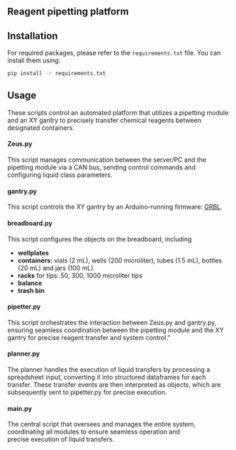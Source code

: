 ## Reagent pipetting platform ##

## Installation ##

For required packages, please refer to the `requirements.txt` file. You can install them using:
```bash
pip install -r requirements.txt
```

## Usage ##
These scripts control an automated platform that utilizes a pipetting module 
and an XY gantry to precisely transfer chemical reagents between designated containers.

#### Zeus.py ####
This script manages communication between the server/PC and the pipetting module via a CAN bus, 
sending control commands and configuring liquid class parameters.

#### gantry.py ####  
This script controls the XY gantry by an Arduino-running firmware: [GRBL](https://github.com/grbl/grbl).

#### breadboard.py ####
This script configures the objects on the breadboard, including
* **wellplates**
* **containers:** vials (2 mL), wells (200 microliter), tubes (1.5 mL), bottles (20 mL) and jars (100 mL).
* **racks** for tips: 50, 300, 1000 microliter tips
* **balance**
* **trash bin**

#### pipetter.py #### 
This script orchestrates the interaction between Zeus.py and gantry.py, 
ensuring seamless coordination between the pipetting module and the XY gantry 
for precise reagent transfer and system control."

#### planner.py #### 
The planner handles the execution of liquid transfers by 
processing a spreadsheet input, converting it into structured dataframes 
for each transfer. These transfer events are then interpreted as objects, 
which are subsequently sent to pipetter.py for precise execution.

#### main.py ####
The central script that oversees and manages the entire system, 
coordinating all modules to ensure seamless operation and  
precise execution of liquid transfers.
